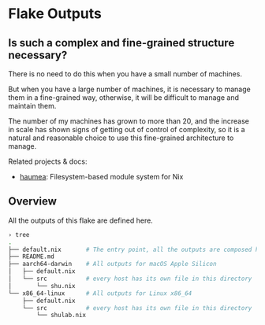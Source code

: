 # Flake Outputs

## Is such a complex and fine-grained structure necessary?

There is no need to do this when you have a small number of machines.

But when you have a large number of machines, it is necessary to manage them in a fine-grained way,
otherwise, it will be difficult to manage and maintain them.

The number of my machines has grown to more than 20, and the increase in scale has shown signs of
getting out of control of complexity, so it is a natural and reasonable choice to use this
fine-grained architecture to manage.

Related projects & docs:

- [haumea](https://github.com/nix-community/haumea): Filesystem-based module system for Nix

## Overview

All the outputs of this flake are defined here.

```bash
› tree
.
├── default.nix       # The entry point, all the outputs are composed here.
├── README.md
├── aarch64-darwin    # All outputs for macOS Apple Silicon
│   ├── default.nix
│   └── src           # every host has its own file in this directory
│       └── shu.nix
└── x86_64-linux      # All outputs for Linux x86_64
    ├── default.nix
    └── src           # every host has its own file in this directory
        └── shulab.nix

```
